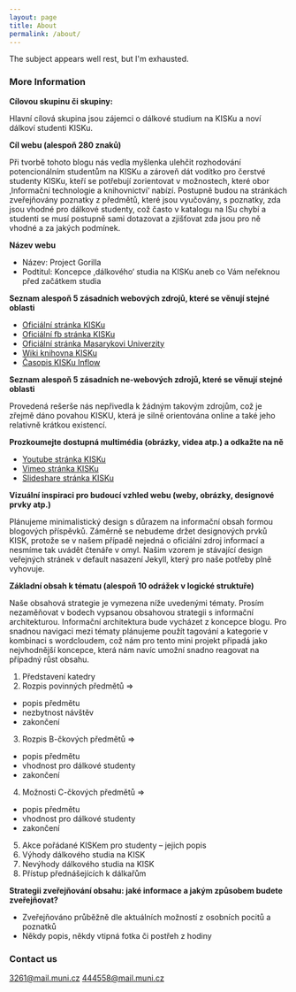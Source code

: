 ```yaml
---
layout: page
title: About
permalink: /about/
---
```


The subject appears well rest, but I'm exhausted.

### More Information

__Cílovou skupinu či skupiny:__

Hlavní cílová skupina jsou zájemci o dálkové studium na KISKu a noví dálkoví studenti KISKu.

__Cíl webu (alespoň 280 znaků)__

Při tvorbě tohoto blogu nás vedla myšlenka ulehčit rozhodování potencionálním studentům na KISKu a zároveň dát vodítko pro čerstvé studenty KISKu, kteří se potřebují zorientovat v možnostech, které obor ‚Informační technologie a knihovnictví‘ nabízí. Postupně budou na stránkách zveřejňovány poznatky z předmětů, které jsou vyučovány, s poznatky, zda jsou vhodné pro dálkové studenty, což často v katalogu na ISu chybí a studenti se musí postupně sami dotazovat a zjišťovat zda jsou pro ně vhodné a za jakých podmínek.

__Název webu__

- Název: Project Gorilla
- Podtitul: Koncepce ‚dálkového‘ studia na KISKu aneb co Vám neřeknou před začátkem studia

__Seznam alespoň 5 zásadních webových zdrojů, které se věnují stejné oblasti__

- [Oficiální stránka KISKu](https://kisk.phil.muni.cz/cs)
- [Oficiální fb stránka KISKu](https://www.facebook.com/KISK.FF.MU/)
- [Oficiální stránka Masarykovi Univerzity](http://www.muni.cz/)
- [Wiki knihovna KISKu](http://wiki.knihovna.cz/index.php/KISK:Hlavn%C3%AD_strana)
- [Časopis KISKu Inflow](http://www.inflow.cz/)

__Seznam alespoň 5 zásadních ne-webových zdrojů, které se věnují stejné oblasti__

Provedená rešerše nás nepřivedla k žádným takovým zdrojům, což je zřejmě dáno povahou KISKU, která je silně orientována online a také jeho relativně krátkou existencí.

__Prozkoumejte dostupná multimédia (obrázky, videa atp.) a odkažte na ně__

- [Youtube stránka KISKu](https://www.youtube.com/channel/UC5u725Llbktp4DprixNx63A)
- [Vimeo stránka KISKu](https://vimeo.com/kisk)
- [Slideshare stránka KISKu](http://www.slideshare.net/KISK/)

__Vizuální inspiraci pro budoucí vzhled webu (weby, obrázky, designové prvky atp.)__

Plánujeme minimalistický design s důrazem na informační obsah formou blogových příspěvků. Záměrně se nebudeme držet designových prvků KISK, protože se v našem případě nejedná o oficiální zdroj informací a nesmíme tak uvádět čtenáře v omyl.
Našim vzorem je stávající design veřejných stránek v default nasazení Jekyll, který pro naše potřeby plně vyhovuje.

__Základní obsah k tématu (alespoň 10 odrážek v logické struktuře)__

Naše obsahová strategie je vymezena níže uvedenými tématy. Prosím nezaměňovat v bodech vypsanou obsahovou strategii s informační architekturou. Informační architektura bude vycházet z koncepce blogu. Pro snadnou navigaci mezi tématy plánujeme použít tagování a kategorie v kombinaci s wordcloudem, což nám pro tento mini projekt připadá jako nejvhodnější koncepce, která nám navíc umožní snadno reagovat na případný růst obsahu.

1. Představení katedry
2. Rozpis povinných předmětů =>
  * popis předmětu
  * nezbytnost návštěv
  * zakončení
3. Rozpis B-čkových předmětů =>	
  * popis předmětu
  * vhodnost pro dálkové studenty
  * zakončení
4. Možnosti C-čkových předmětů =>	
  * popis předmětu
  * vhodnost pro dálkové studenty
  * zakončení
5. Akce pořádané KISKem pro studenty – jejich popis
6. Výhody dálkového studia na KISK
7. Nevýhody dálkového studia na KISK
8. Přístup přednášejících k dálkařům

__Strategii zveřejňování obsahu: jaké informace a jakým způsobem budete zveřejňovat?__

- Zveřejňováno průběžně dle aktuálních možností z osobních pocitů a poznatků
- Někdy popis, někdy vtipná fotka či postřeh z hodiny

### Contact us

[3261@mail.muni.cz](mailto:3261@mail.muni.cz)
[444558@mail.muni.cz](mailto:444558@mail.muni.cz)
